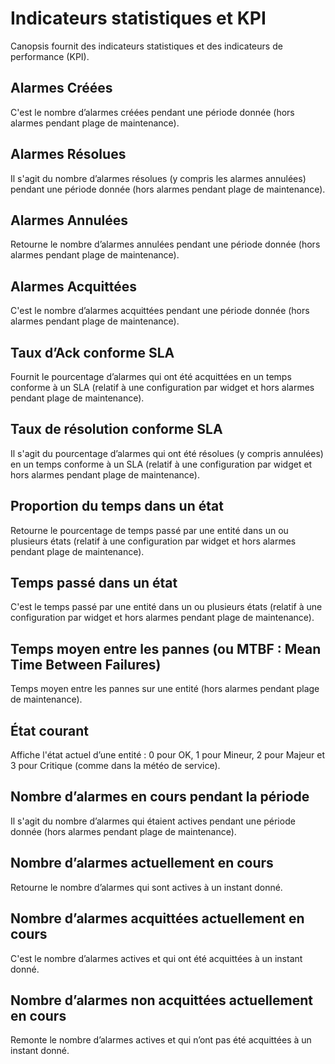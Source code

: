 # Indicateurs statistiques et KPI

Canopsis fournit des indicateurs statistiques et des indicateurs de performance (KPI).

## Alarmes Créées
C'est le nombre d’alarmes créées pendant une période donnée (hors alarmes pendant plage de maintenance).

## Alarmes Résolues
Il s'agit du nombre d’alarmes résolues (y compris les alarmes annulées) pendant une période donnée (hors alarmes pendant plage de maintenance).

## Alarmes Annulées
Retourne le nombre d’alarmes annulées pendant une période donnée (hors alarmes pendant plage de maintenance).

## Alarmes Acquittées
C'est le nombre d’alarmes acquittées pendant une période donnée (hors alarmes pendant plage de maintenance).

## Taux d’Ack conforme SLA
Fournit le pourcentage d’alarmes qui ont été acquittées en un temps conforme à un SLA (relatif à une configuration par widget et hors alarmes pendant plage de maintenance).

## Taux de résolution conforme SLA
Il s'agit du pourcentage d’alarmes qui ont été résolues (y compris annulées) en un temps conforme à un SLA (relatif à une configuration par widget et hors alarmes pendant plage de maintenance).

## Proportion du temps dans un état
Retourne le pourcentage de temps passé par une entité dans un ou plusieurs états (relatif à une configuration par widget et hors alarmes pendant plage de maintenance).

## Temps passé dans un état
C'est le temps passé par une entité dans un ou plusieurs états (relatif à une configuration par widget et hors alarmes pendant plage de maintenance).

## Temps moyen entre les pannes (ou MTBF : Mean Time Between Failures)
Temps moyen entre les pannes sur une entité (hors alarmes pendant plage de maintenance).

## État courant
Affiche l'état actuel d’une entité : 0 pour OK, 1 pour Mineur, 2 pour Majeur et 3 pour Critique (comme dans la météo de service).

## Nombre d’alarmes en cours pendant la période
Il s'agit du nombre d’alarmes qui étaient actives pendant une période donnée (hors alarmes pendant plage de maintenance).

## Nombre d’alarmes actuellement en cours
Retourne le nombre d’alarmes qui sont actives à un instant donné.

## Nombre d’alarmes acquittées actuellement en cours
C'est le nombre d’alarmes actives et qui ont été acquittées à un instant donné.

## Nombre d’alarmes non acquittées actuellement en cours
Remonte le nombre d’alarmes actives et qui n’ont pas été acquittées à un instant donné.
